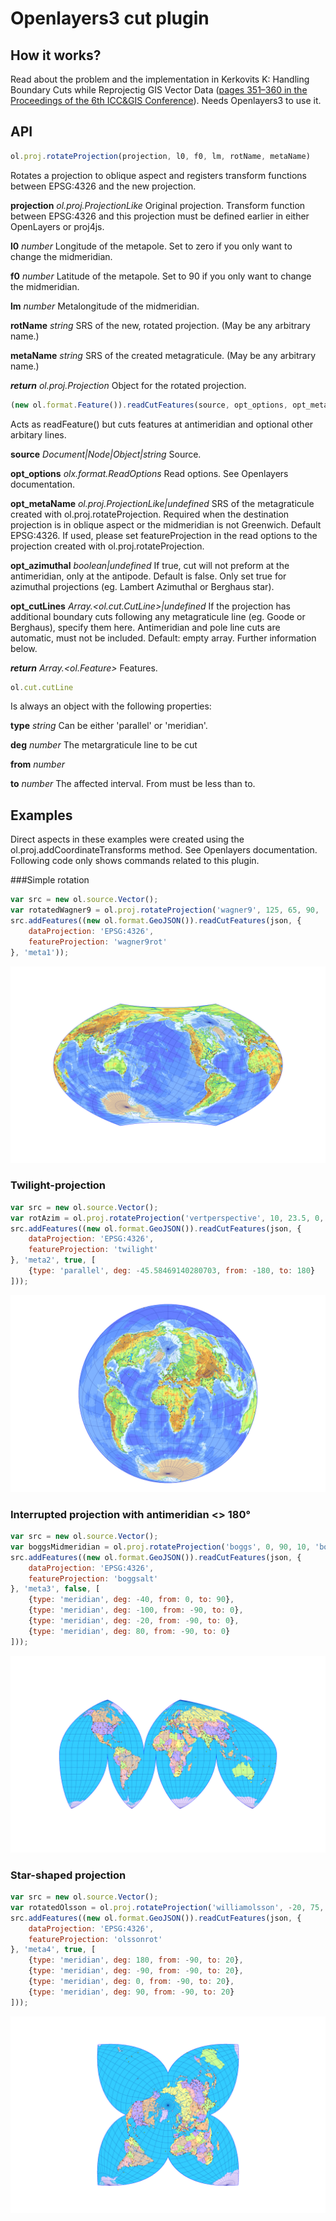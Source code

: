 Openlayers3 cut plugin
======================

How it works?
-------------

Read about the problem and the implementation in Kerkovits K: Handling Boundary Cuts while Reprojectig GIS Vector Data ([pages 351–360 in the Proceedings of the 6th ICC&GIS Conference](https://drive.google.com/file/d/0B0iHyURqv8Ncb3RVTFdJMHZEVDQ/view)). Needs Openlayers3 to use it.

API
---

```javascript
ol.proj.rotateProjection(projection, l0, f0, lm, rotName, metaName)
```

Rotates a projection to oblique aspect and registers transform functions between EPSG:4326 and the new projection.

**projection** *ol.proj.ProjectionLike* Original projection.
Transform function between EPSG:4326 and this projection must be defined earlier in either OpenLayers or proj4js.

**l0** *number* Longitude of the metapole. Set to zero if you only want to change the midmeridian.

**f0** *number* Latitude of the metapole. Set to 90 if you only want to change the midmeridian.

**lm** *number* Metalongitude of the midmeridian.

**rotName** *string* SRS of the new, rotated projection. (May be any arbitrary name.)

**metaName** *string* SRS of the created metagraticule. (May be any arbitrary name.)

**_return_** *ol.proj.Projection* Object for the rotated projection.

```javascript
(new ol.format.Feature()).readCutFeatures(source, opt_options, opt_metaName, opt_azimuthal, opt_cutLines)
```
Acts as readFeature() but cuts features at antimeridian and optional other arbitary lines.

**source** *Document|Node|Object|string* Source.

**opt_options** *olx.format.ReadOptions*  Read options. See Openlayers documentation.

**opt_metaName** *ol.proj.ProjectionLike|undefined*  SRS of the metagraticule created with ol.proj.rotateProjection.
Required when the destination projection is in oblique aspect or the midmeridian is not Greenwich. Default EPSG:4326.
If used, please set featureProjection in the read options to the projection created with ol.proj.rotateProjection.

**opt_azimuthal** *boolean|undefined*  If true, cut will not preform at the antimeridian, only at the antipode.
Default is false. Only set true for azimuthal projections (eg. Lambert Azimuthal or Berghaus star).

**opt_cutLines** *Array.\<ol.cut.CutLine\>|undefined*  If the projection has additional boundary cuts following any metagraticule line
(eg. Goode or Berghaus), specify them here. Antimeridian and pole line cuts are automatic, must not be included. Default: empty array. Further information below.

**_return_** *Array.\<ol.Feature\>* Features.

```javascript
ol.cut.cutLine
```

Is always an object with the following properties:

**type** *string* Can be either 'parallel' or 'meridian'.

**deg** *number* The metargraticule line to be cut

**from** *number*

**to** *number* The affected interval. From must be less than to.


Examples
--------

Direct aspects in these examples were created using the ol.proj.addCoordinateTransforms method. See Openlayers documentation.
Following code only shows commands related to this plugin.

###Simple rotation

```javascript
var src = new ol.source.Vector();
var rotatedWagner9 = ol.proj.rotateProjection('wagner9', 125, 65, 90, 'wagner9rot', 'meta1');
src.addFeatures((new ol.format.GeoJSON()).readCutFeatures(json, {
	dataProjection: 'EPSG:4326',
	featureProjection: 'wagner9rot'
}, 'meta1'));
```

![Wagner IX.](img/aitoffwagner.png)

### Twilight-projection

```javascript
var src = new ol.source.Vector();
var rotAzim = ol.proj.rotateProjection('vertperspective', 10, 23.5, 0, 'twilight', 'meta2');
src.addFeatures((new ol.format.GeoJSON()).readCutFeatures(json, {
	dataProjection: 'EPSG:4326',
	featureProjection: 'twilight'
}, 'meta2', true, [
	{type: 'parallel', deg: -45.58469140280703, from: -180, to: 180}
]));
```

![James](img/james.png)

### Interrupted projection with antimeridian <> 180°

```javascript
var src = new ol.source.Vector();
var boggsMidmeridian = ol.proj.rotateProjection('boggs', 0, 90, 10, 'boggsalt', 'meta3');
src.addFeatures((new ol.format.GeoJSON()).readCutFeatures(json, {
	dataProjection: 'EPSG:4326',
	featureProjection: 'boggsalt'
}, 'meta3', false, [
	{type: 'meridian', deg: -40, from: 0, to: 90},
	{type: 'meridian', deg: -100, from: -90, to: 0},
	{type: 'meridian', deg: -20, from: -90, to: 0},
	{type: 'meridian', deg: 80, from: -90, to: 0}
]));
```

![Boggs](img/boggs.png)

### Star-shaped projection

```javascript
var src = new ol.source.Vector();
var rotatedOlsson = ol.proj.rotateProjection('williamolsson', -20, 75, 0, 'olssonrot', 'meta4');
src.addFeatures((new ol.format.GeoJSON()).readCutFeatures(json, {
	dataProjection: 'EPSG:4326',
	featureProjection: 'olssonrot'
}, 'meta4', true, [
	{type: 'meridian', deg: 180, from: -90, to: 20},
	{type: 'meridian', deg: -90, from: -90, to: 20},
	{type: 'meridian', deg: 0, from: -90, to: 20},
	{type: 'meridian', deg: 90, from: -90, to: 20}
]));
```

![Olsson](img/olsson.png)
